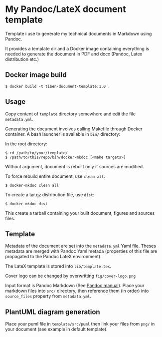 My Pandoc/LateX document template 
=================================

Template i use to generate my technical documents in Markdown using Pandoc.

It provides a template dir and a Docker image containing everything is needed
to generate the document in PDF and docx (Pandoc, Latex distribution etc.)

Docker image build
------------------

    $ docker build -t tiben-document-template:1.0 .

Usage
-----

Copy content of `template` directory somewhere and edit the file `metadata.yml`.

Generating the document involves calling Makefile through Docker container. A bash
launcher is available in `bin/` directory:

In the root directory:

    $ cd /path/to/your/template/
    $ /path/to/this/repo/bin/docker-mkdoc [<make targets>]

Without argument, document is rebuilt only if sources are modified.

To force rebuild entire document, use `clean all`:

    $ docker-mkdoc clean all

To create a tar.gz distribution file, use `dist`:

    $ docker-mkdoc dist

This create a tarball containing your built document, figures and sources files.

Template
--------

Metadata of the document are set into the `metadata.yml` Yaml file.  Theses
metadata are merged with Pandoc Yaml metada (properties of this file are
propagated to the Pandoc LateX environment).

The LateX template is stored into `lib/template.tex`.

Cover logo can be changed by overwritting `fig/cover-logo.png`

Input format is Pandoc Markdown (See [Pandoc
manual](https://pandoc.org/MANUAL.html)). Place your markdown files into `src/`
directory, then reference them (in order) into `source_files` property from
`metadata.yml`. 

PlantUML diagram generation
---------------------------

Place your puml file in `template/src/puml` then link your files from `png/` in
your document (see example in default template).
